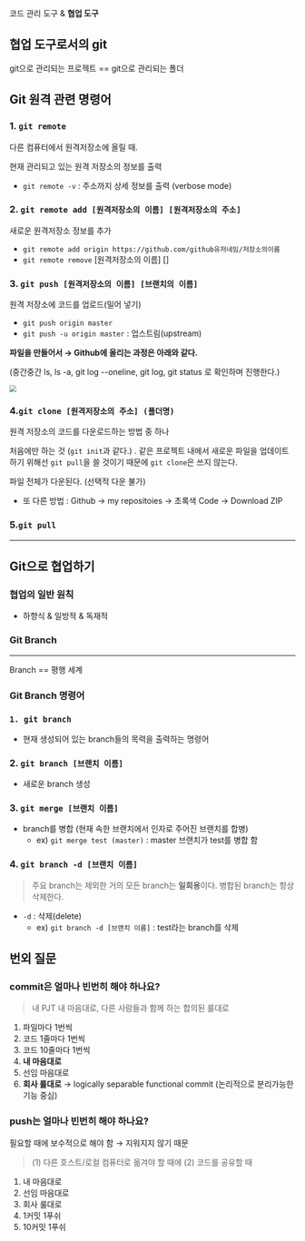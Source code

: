 

코드 관리 도구 & **협업 도구**

## 협업 도구로서의 git

git으로 관리되는 프로젝트 == git으로 관리되는 폴더



## Git 원격 관련 명령어

### 1. `git remote`

다른 컴퓨터에서 원격저장소에 올릴 때.

현재 관리되고 있는 원격 저장소의 정보를 출력

+ `git remote -v` : 주소까지 상세 정보를 출력 (verbose mode)

### 2. `git remote add [원격저장소의 이름] [원격저장소의 주소]`

새로운 원격저장소 정보를 추가

+ `git remote add origin https://github.com/github유저네임/저장소의이름`
+ `git remote remove` [원격저장소의 이름] []



### 3. `git push [원격저장소의 이름] [브랜치의 이름]`

원격 저장소에 코드를 업로드(밀어 넣기)

+ `git push origin master`
+ `git push -u origin master` : 업스트림(upstream)

**파일을 만들어서 →  Github에 올리는 과정은 아래와 같다.**

(중간중간 ls, ls -a, git log --oneline, git log, git status 로 확인하며 진행한다.)

<img src="C:\Users\dlrpa\Pictures\Screenshots\SmartSelectImage_2021-01-08-10-30-24.png" style="zoom:75%;" />



### 4.`git clone [원격저장소의 주소] (폴더명)`

원격 저장소의 코드를 다운로드하는 방법 중 하나

처음에만 하는 것 (`git init`과 같다.) . 같은 프로젝트 내에서 새로운 파일을 업데이트 하기 위해선 `git pull`을 쓸 것이기 때문에 `git clone`은 쓰지 않는다.

파일 전체가 다운된다. (선택적 다운 불가)

+ 또 다른 방법 : Github → my repositoies → 초록색 Code → Download ZIP



### 5.`git pull`



---

## Git으로 협업하기



### 협업의 일반 원칙

+ 하향식 & 일방적 & 독재적



### Git Branch

---

Branch == 평행 세계

### Git Branch 명령어

### `1. git branch`

+ 현재 생성되어 있는 branch들의 목력을 출력하는 명령어

### 2. `git branch [브랜치 이름]`

+ 새로운 branch 생성

### 3. `git merge [브랜치 이름]`

+ branch를 병합 (현재 속한 브랜치에서 인자로 주어진 브랜치를 합병)
  - ex) `git merge test (master)` : master 브랜치가 test를 병합 함

### 4. `git branch -d [브랜치 이름]`

> 주요 branch는 제외한 거의 모든 branch는 **일회용**이다. 병합된 branch는 항상 삭제한다.

+ `-d` : 삭제(delete)
  - ex) `git branch -d [브랜치 이름]` : test라는 branch를 삭제





## 번외 질문

### commit은 얼마나 빈번히 해야 하나요?

> 내 PJT 내 마음대로, 다른 사람들과 함께 하는 합의된 룰대로

1. 파일마다 1번씩
2. 코드 1줄마다 1번씩
3. 코드 10줄마다 1번씩
4. **내 마음대로**
5. 선임 마음대로
6. **회사 룰대로** →  logically separable functional commit (논리적으로 분리가능한 기능 중심)



### push는 얼마나 빈번히 해야 하나요?

필요할 때에 보수적으로 해야 함 → 지워지지 않기 때문

> (1) 다른 호스트/로컬 컴퓨터로 옮겨야 할 때에 (2) 코드를 공유할 때

1.  내 마음대로
2. 선임 마음대로
3. 회사 룰대로
4. 1커밋 1푸쉬
5. 10커밋 1푸쉬






